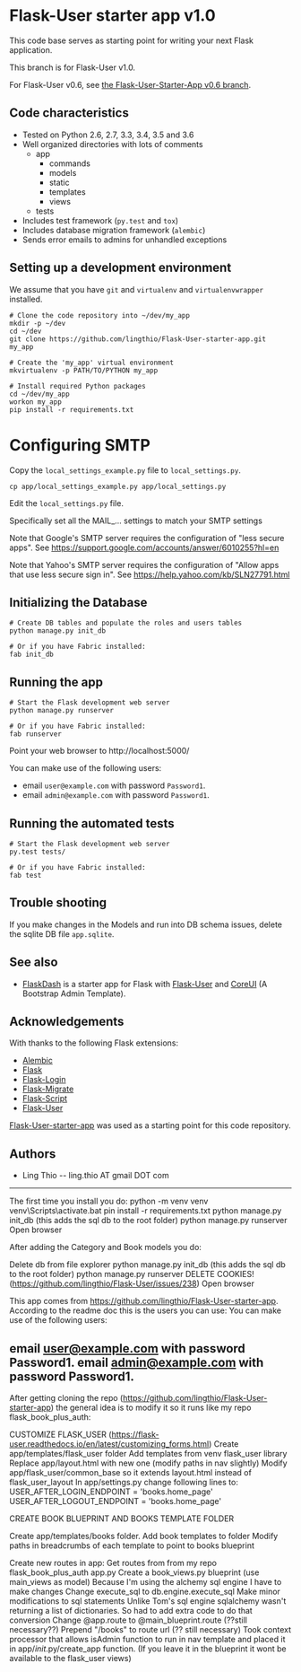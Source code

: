 # Flask-User starter app v1.0

This code base serves as starting point for writing your next Flask application.

This branch is for Flask-User v1.0.

For Flask-User v0.6, see [the Flask-User-Starter-App v0.6 branch](https://github.com/lingthio/Flask-User-starter-app/tree/v0.6).

## Code characteristics

* Tested on Python 2.6, 2.7, 3.3, 3.4, 3.5 and 3.6
* Well organized directories with lots of comments
    * app
        * commands
        * models
        * static
        * templates
        * views
    * tests
* Includes test framework (`py.test` and `tox`)
* Includes database migration framework (`alembic`)
* Sends error emails to admins for unhandled exceptions


## Setting up a development environment

We assume that you have `git` and `virtualenv` and `virtualenvwrapper` installed.

    # Clone the code repository into ~/dev/my_app
    mkdir -p ~/dev
    cd ~/dev
    git clone https://github.com/lingthio/Flask-User-starter-app.git my_app

    # Create the 'my_app' virtual environment
    mkvirtualenv -p PATH/TO/PYTHON my_app

    # Install required Python packages
    cd ~/dev/my_app
    workon my_app
    pip install -r requirements.txt


# Configuring SMTP

Copy the `local_settings_example.py` file to `local_settings.py`.

    cp app/local_settings_example.py app/local_settings.py

Edit the `local_settings.py` file.

Specifically set all the MAIL_... settings to match your SMTP settings

Note that Google's SMTP server requires the configuration of "less secure apps".
See https://support.google.com/accounts/answer/6010255?hl=en

Note that Yahoo's SMTP server requires the configuration of "Allow apps that use less secure sign in".
See https://help.yahoo.com/kb/SLN27791.html


## Initializing the Database

    # Create DB tables and populate the roles and users tables
    python manage.py init_db

    # Or if you have Fabric installed:
    fab init_db


## Running the app

    # Start the Flask development web server
    python manage.py runserver

    # Or if you have Fabric installed:
    fab runserver

Point your web browser to http://localhost:5000/

You can make use of the following users:
- email `user@example.com` with password `Password1`.
- email `admin@example.com` with password `Password1`.


## Running the automated tests

    # Start the Flask development web server
    py.test tests/

    # Or if you have Fabric installed:
    fab test


## Trouble shooting

If you make changes in the Models and run into DB schema issues, delete the sqlite DB file `app.sqlite`.


## See also

* [FlaskDash](https://github.com/twintechlabs/flaskdash) is a starter app for Flask
  with [Flask-User](https://readthedocs.org/projects/flask-user/)
  and [CoreUI](https://coreui.io/) (A Bootstrap Admin Template).

## Acknowledgements

With thanks to the following Flask extensions:

* [Alembic](http://alembic.zzzcomputing.com/)
* [Flask](http://flask.pocoo.org/)
* [Flask-Login](https://flask-login.readthedocs.io/)
* [Flask-Migrate](https://flask-migrate.readthedocs.io/)
* [Flask-Script](https://flask-script.readthedocs.io/)
* [Flask-User](http://flask-user.readthedocs.io/en/v0.6/)

<!-- Please consider leaving this line. Thank you -->
[Flask-User-starter-app](https://github.com/lingthio/Flask-User-starter-app) was used as a starting point for this code repository.


## Authors

- Ling Thio -- ling.thio AT gmail DOT com


------------------------------------------




The first time you install you do:
python -m venv venv
venv\Scripts\activate.bat
pin install -r requirements.txt
python manage.py init_db  (this adds the sql db to the root folder)
python manage.py runserver
Open browser

After adding the Category and Book models you do:

Delete db from file explorer
python manage.py init_db  (this adds the sql db to the root folder)
python manage.py runserver
DELETE COOKIES! (https://github.com/lingthio/Flask-User/issues/238)
Open browser

This app comes from https://github.com/lingthio/Flask-User-starter-app.  According to the readme doc this is the users you can use:
You can make use of the following users:

email user@example.com with password Password1.
email admin@example.com with password Password1.
---------
After getting cloning the repo (https://github.com/lingthio/Flask-User-starter-app) the general idea is to modify it so it runs like my repo flask_book_plus_auth:

CUSTOMIZE FLASK_USER (https://flask-user.readthedocs.io/en/latest/customizing_forms.html)
  Create app/templates/flask_user folder
  Add templates from venv flask_user library
  Replace app/layout.html with new one (modify paths in nav slightly)
  Modify app/flask_user/common_base so it extends layout.html instead of flask_user_layout
  In app/settings.py change following lines to:
    USER_AFTER_LOGIN_ENDPOINT = 'books.home_page'
    USER_AFTER_LOGOUT_ENDPOINT = 'books.home_page'

CREATE BOOK BLUEPRINT AND BOOKS TEMPLATE FOLDER

Create app/templates/books folder.
Add book templates to folder
Modify paths in breadcrumbs of each template to point to books blueprint

Create new routes in app:
  Get routes from from my repo flask_book_plus_auth app.py
  Create a book_views.py blueprint (use main_views as model)
      Because I'm using the alchemy sql engine I have to make changes
      Change execute_sql to db.engine.execute_sql
      Make minor modifications to sql statements
        Unlike Tom's sql engine sqlalchemy wasn't returning a list of dictionaries.  So had to add extra code to do that conversion
  Change @app.route  to @main_blueprint.route (??still necessary??)
  Prepend "/books" to route url  (?? still necessary)
Took context processor that allows isAdmin function to run in nav template and placed it in app/_init_.py/create_app function.  (If you leave it in the blueprint it wont be available to the flask_user views)
